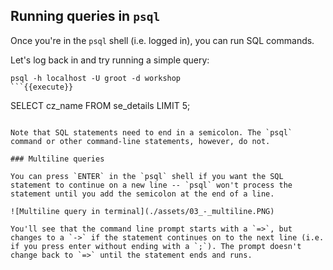 ## Running queries in `psql`

Once you're in the `psql` shell (i.e. logged in), you can run SQL commands.

Let's log back in and try running a simple query:

```
psql -h localhost -U groot -d workshop
```{{execute}}

```
SELECT cz_name FROM se_details LIMIT 5;
```{{execute}}

Note that SQL statements need to end in a semicolon. The `psql` command or other command-line statements, however, do not.

### Multiline queries

You can press `ENTER` in the `psql` shell if you want the SQL statement to continue on a new line -- `psql` won't process the statement until you add the semicolon at the end of a line.

![Multiline query in terminal](./assets/03_-_multiline.PNG)

You'll see that the command line prompt starts with a `=>`, but changes to a `->` if the statement continues on to the next line (i.e. if you press enter without ending with a `;`). The prompt doesn't change back to `=>` until the statement ends and runs.
